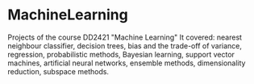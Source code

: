 # MachineLearning
Projects of the course DD2421 "Machine Learning"
It covered: nearest neighbour classifier, decision trees, bias and the trade-off of variance, regression, probabilistic methods, Bayesian learning, support vector machines, artificial neural networks, ensemble methods, dimensionality reduction, subspace methods.
